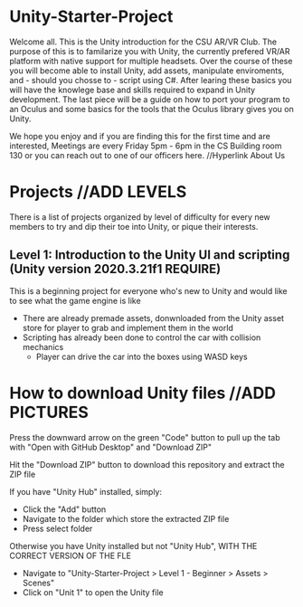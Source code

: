 # Unity-Starter-Project
Welcome all. This is the Unity introduction for the CSU AR/VR Club. The purpose of this is to familarize you with Unity, the currently prefered VR/AR platform with native support for multiple headsets. Over the course of these you will become able to install Unity, add assets, manipulate enviroments, and - should you chosse to - script using C#. After learing these basics you will have the knowlege base and skills required to expand in Unity development. The last piece will be a guide on how to port your program to an Oculus and some basics for the tools that the Oculus library gives you on Unity.

We hope you enjoy and if you are finding this for the first time and are interested, Meetings are every Friday 5pm - 6pm in the CS Building room 130 or you can reach out to one of our officers here. //Hyperlink About Us

# Projects //ADD LEVELS
There is a list of projects organized by level of difficulty for every new members to try and dip their toe into Unity, or pique their interests.
## Level 1: Introduction to the Unity UI and scripting (Unity version 2020.3.21f1 REQUIRE)
This is a beginning project for everyone who's new to Unity and would like to see what the game engine is like
- There are already premade assets, donwnloaded from the Unity asset store for player to grab and implement them in the world
- Scripting has already been done to control the car with collision mechanics
  - Player can drive the car into the boxes using WASD keys


# How to download Unity files //ADD PICTURES
Press the downward arrow on the green "Code" button to pull up the tab with "Open with GitHub Desktop" and "Download ZIP"

Hit the "Download ZIP" button to download this repository and extract the ZIP file

If you have "Unity Hub" installed, simply:
- Click the "Add" button
- Navigate to the folder which store the extracted ZIP file
- Press select folder

Otherwise you have Unity installed but not "Unity Hub", WITH THE CORRECT VERSION OF THE FLE
- Navigate to "Unity-Starter-Project > Level 1 - Beginner > Assets > Scenes"
- Click on "Unit 1" to open the Unity file


